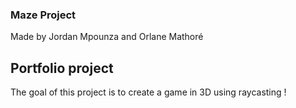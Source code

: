 ### Maze Project
Made by Jordan Mpounza and Orlane Mathoré

## Portfolio project
The goal of this project is to create a game in 3D using raycasting !


